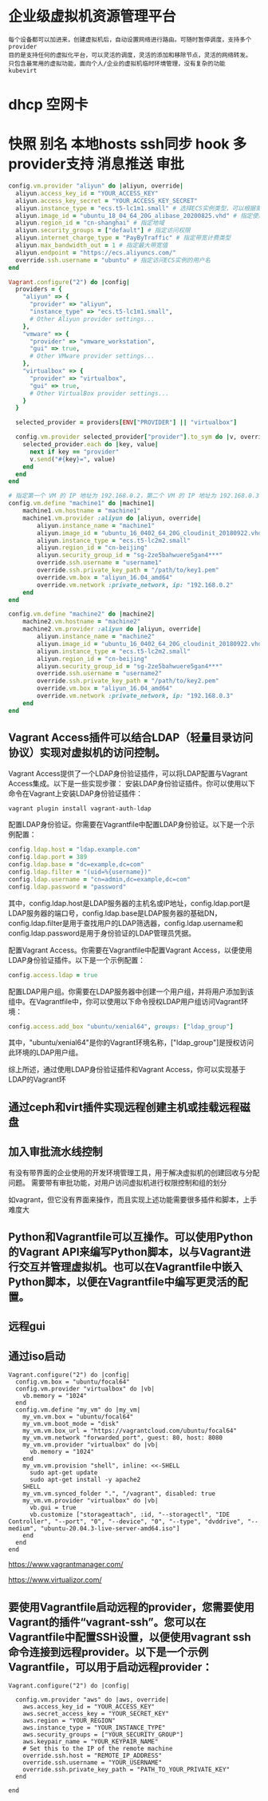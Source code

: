 # 企业级虚拟机资源管理平台
    每个设备都可以加进来，创建虚拟机后，自动设置网络进行路由。可随时暂停调度，支持多个provider
    目的是支持任何的虚拟化平台，可以灵活的调度，灵活的添加和移除节点，灵活的网络转发。
    只包含最常用的虚拟功能，面向个人/企业的虚拟机临时环境管理，没有复杂的功能
    kubevirt
# dhcp 空网卡
# 快照 别名 本地hosts ssh同步  hook  多provider支持  消息推送   审批
```ruby
config.vm.provider "aliyun" do |aliyun, override|
  aliyun.access_key_id = "YOUR_ACCESS_KEY"
  aliyun.access_key_secret = "YOUR_ACCESS_KEY_SECRET"
  aliyun.instance_type = "ecs.t5-lc1m1.small" # 选择ECS实例类型，可以根据需要进行修改
  aliyun.image_id = "ubuntu_18_04_64_20G_alibase_20200825.vhd" # 指定使用的镜像
  aliyun.region_id = "cn-shanghai" # 指定地域
  aliyun.security_groups = ["default"] # 指定访问权限
  aliyun.internet_charge_type = "PayByTraffic" # 指定带宽计费类型
  aliyun.max_bandwidth_out = 1 # 指定最大带宽值
  aliyun.endpoint = "https://ecs.aliyuncs.com/"
  override.ssh.username = "ubuntu" # 指定访问ECS实例的用户名
end
```
```ruby
Vagrant.configure("2") do |config|
  providers = {
    "aliyun" => {
      "provider" => "aliyun",
      "instance_type" => "ecs.t5-lc1m1.small",
      # Other Aliyun provider settings...
    },
    "vmware" => {
      "provider" => "vmware_workstation",
      "gui" => true,
      # Other VMware provider settings...
    },
    "virtualbox" => {
      "provider" => "virtualbox",
      "gui" => true,
      # Other VirtualBox provider settings...
    }
  }

  selected_provider = providers[ENV["PROVIDER"] || "virtualbox"]

  config.vm.provider selected_provider["provider"].to_sym do |v, override|
    selected_provider.each do |key, value|
      next if key == "provider"
      v.send("#{key}=", value)
    end
  end
end
```
```ruby
# 指定第一个 VM 的 IP 地址为 192.168.0.2，第二个 VM 的 IP 地址为 192.168.0.3
config.vm.define "machine1" do |machine1|
    machine1.vm.hostname = "machine1"
    machine1.vm.provider :aliyun do |aliyun, override|
        aliyun.instance_name = "machine1"
        aliyun.image_id = "ubuntu_16_0402_64_20G_cloudinit_20180922.vhd"
        aliyun.instance_type = "ecs.t5-lc2m2.small"
        aliyun.region_id = "cn-beijing"
        aliyun.security_group_id = "sg-2ze5bahwuere5gan4***"
        override.ssh.username = "username1"
        override.ssh.private_key_path = "/path/to/key1.pem"
        override.vm.box = "aliyun_16.04_amd64"
        override.vm.network :private_network, ip: "192.168.0.2"
    end
end

config.vm.define "machine2" do |machine2|
    machine2.vm.hostname = "machine2"
    machine2.vm.provider :aliyun do |aliyun, override|
        aliyun.instance_name = "machine2"
        aliyun.image_id = "ubuntu_16_0402_64_20G_cloudinit_20180922.vhd"
        aliyun.instance_type = "ecs.t5-lc2m2.small"
        aliyun.region_id = "cn-beijing"
        aliyun.security_group_id = "sg-2ze5bahwuere5gan4***"
        override.ssh.username = "username2"
        override.ssh.private_key_path = "/path/to/key2.pem"
        override.vm.box = "aliyun_16.04_amd64"
        override.vm.network :private_network, ip: "192.168.0.3"
    end
end
```
## Vagrant Access插件可以结合LDAP（轻量目录访问协议）实现对虚拟机的访问控制。

Vagrant Access提供了一个LDAP身份验证插件，可以将LDAP配置与Vagrant Access集成。以下是一些实现步骤：
安装LDAP身份验证插件。你可以使用以下命令在Vagrant上安装LDAP身份验证插件：
```bash
vagrant plugin install vagrant-auth-ldap
```
配置LDAP身份验证。你需要在Vagrantfile中配置LDAP身份验证。以下是一个示例配置：

```ruby
config.ldap.host = "ldap.example.com"
config.ldap.port = 389
config.ldap.base = "dc=example,dc=com"
config.ldap.filter = "(uid=%{username})"
config.ldap.username = "cn=admin,dc=example,dc=com"
config.ldap.password = "password"
```
其中，config.ldap.host是LDAP服务器的主机名或IP地址，config.ldap.port是LDAP服务器的端口号，config.ldap.base是LDAP服务器的基础DN，config.ldap.filter是用于查找用户的LDAP筛选器，config.ldap.username和config.ldap.password是用于身份验证的LDAP管理员凭据。

配置Vagrant Access。你需要在Vagrantfile中配置Vagrant Access，以便使用LDAP身份验证插件。以下是一个示例配置：

```ruby
config.access.ldap = true
```

配置LDAP用户组。你需要在LDAP服务器中创建一个用户组，并将用户添加到该组中。在Vagrantfile中，你可以使用以下命令授权LDAP用户组访问Vagrant环境：

```ruby
config.access.add_box "ubuntu/xenial64", groups: ["ldap_group"]
```
其中，"ubuntu/xenial64"是你的Vagrant环境名称，["ldap_group"]是授权访问此环境的LDAP用户组。


综上所述，通过使用LDAP身份验证插件和Vagrant Access，你可以实现基于LDAP的Vagrant环

## 通过ceph和virt插件实现远程创建主机或挂载远程磁盘

## 加入审批流水线控制


有没有带界面的企业使用的开发环境管理工具，用于解决虚拟机的创建回收与分配问题。
需要带有审批功能，对用户访问虚拟机进行权限控制和组的划分

如vagrant，但它没有界面来操作，而且实现上述功能需要很多插件和脚本，上手难度大

## Python和Vagrantfile可以互操作。可以使用Python的Vagrant API来编写Python脚本，以与Vagrant进行交互并管理虚拟机。也可以在Vagrantfile中嵌入Python脚本，以便在Vagrantfile中编写更灵活的配置。

## 远程gui

## 通过iso启动
```
Vagrant.configure("2") do |config|
  config.vm.box = "ubuntu/focal64"
  config.vm.provider "virtualbox" do |vb|
    vb.memory = "1024"
  end
  config.vm.define "my_vm" do |my_vm|
    my_vm.vm.box = "ubuntu/focal64"
    my_vm.vm.boot_mode = "disk"
    my_vm.vm.box_url = "https://vagrantcloud.com/ubuntu/focal64"
    my_vm.vm.network "forwarded_port", guest: 80, host: 8080
    my_vm.vm.provider "virtualbox" do |vb|
      vb.memory = "1024"
    end
    my_vm.vm.provision "shell", inline: <<-SHELL
      sudo apt-get update
      sudo apt-get install -y apache2
    SHELL
    my_vm.vm.synced_folder ".", "/vagrant", disabled: true
    my_vm.vm.provider "virtualbox" do |vb|
      vb.gui = true
      vb.customize ["storageattach", :id, "--storagectl", "IDE Controller", "--port", "0", "--device", "0", "--type", "dvddrive", "--medium", "ubuntu-20.04.3-live-server-amd64.iso"]
    end
  end
end
```

https://www.vagrantmanager.com/

https://www.virtualizor.com/



## 要使用Vagrantfile启动远程的provider，您需要使用Vagrant的插件“vagrant-ssh”。您可以在Vagrantfile中配置SSH设置，以便使用vagrant ssh命令连接到远程provider。以下是一个示例Vagrantfile，可以用于启动远程provider：

```
Vagrant.configure("2") do |config|

  config.vm.provider "aws" do |aws, override|
    aws.access_key_id = "YOUR_ACCESS_KEY"
    aws.secret_access_key = "YOUR_SECRET_KEY"
    aws.region = "YOUR_REGION"
    aws.instance_type = "YOUR_INSTANCE_TYPE"
    aws.security_groups = ["YOUR_SECURITY_GROUP"]
    aws.keypair_name = "YOUR_KEYPAIR_NAME"
    # Set this to the IP of the remote machine
    override.ssh.host = "REMOTE_IP_ADDRESS"
    override.ssh.username = "YOUR_USERNAME"
    override.ssh.private_key_path = "PATH_TO_YOUR_PRIVATE_KEY"
  end

end
```